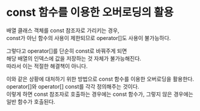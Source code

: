 # const 함수를 이용한 오버로딩의 활용

배열 클래스 객체를 const 참조자로 가리키는 경우,   
const가 아닌 함수의 사용이 제한되므로 operator[]도 사용이 불가능하다.

그렇다고 operator[]를 단순히 const로 바꿔주게 되면   
해당 배열의 인덱스에 값을 저장하는 것 자체가 불가능해진다.   
따라서 이는 적절한 해결책이 아니다.

이와 같은 상황에 대처하기 위한 방법으로 const 함수를 이용한 오버로딩을 활용한다.   
operator[]와 operator[] const를 각각 정의해주는 것이다.   
이렇게 하면 const 참조자로 호출하는 경우에는 const 함수가, 그렇지 않은 경우에는 일반 함수가 호출된다.
